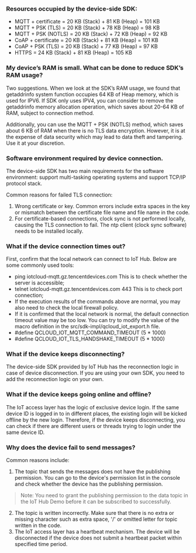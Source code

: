 [//]: # (chinagitpath:XXXXX)

### Resources occupied by the device-side SDK:
- MQTT + certificate = 20 KB (Stack) + 81 KB (Heap) = 101 KB
- MQTT + PSK (TLS) = 20 KB (Stack) + 78 KB (Heap) = 98 KB
- MQTT + PSK (NOTLS) = 20 KB (Stack) + 72 KB (Heap) = 92 KB
- CoAP + certificate = 20 KB (Stack) + 81 KB (Heap) = 101 KB
- CoAP + PSK (TLS) = 20 KB (Stack) + 77 KB (Heap) = 97 KB
- HTTPS = 24 KB (Stack) + 81 KB (Heap) = 105 KB

### My device’s RAM is small. What can be done to reduce SDK’s RAM usage?
Two suggestions. When we look at the SDK’s RAM usage, we found that getaddrinfo system function occupies 64 KB of Heap memory, which is used for IPV6. If SDK only uses IPV4, you can consider to remove the getaddrinfo memory allocation operation, which saves about 20-64 KB of RAM, subject to connection method.

Additionally, you can use the MQTT + PSK (NOTLS) method, which saves about 6 KB of RAM when there is no TLS data encryption. However, it is at the expense of data security which may lead to data theft and tampering. Use it at your discretion.

### Software environment required by device connection.
The device-side SDK has two main requirements for the software environment: support multi-tasking operating systems and support TCP/IP protocol stack.

Common reasons for failed TLS connection:
1. Wrong certificate or key. Common errors include extra spaces in the key or mismatch between the certificate file name and file name in the code.
2. For certificate-based connections, clock sync is not performed locally, causing the TLS connection to fail. The ntp client (clock sync software) needs to be installed locally.

### What if the device connection times out?
First, confirm that the local network can connect to IoT Hub. Below are some commonly used tools:
- ping iotcloud-mqtt.gz.tencentdevices.com   This is to check whether the server is accessible;
- telnet iotcloud-mqtt.gz.tencentdevices.com 443   This is to check port connection;
- If the execution results of the commands above are normal, you may also need to check the local firewall policy.
- If it is confirmed that the local network is normal, the default connection timeout value may be too low. You can try to modify the value of the macro definition in the src/sdk-impl/qcloud_iot_export.h file.
- #define QCLOUD_IOT_MQTT_COMMAND_TIMEOUT   (5 * 1000)
- #define QCLOUD_IOT_TLS_HANDSHAKE_TIMEOUT    (5 * 1000)

### What if the device keeps disconnecting?
The device-side SDK provided by IoT Hub has the reconnection logic in case of device disconnection. If you are using your own SDK, you need to add the reconnection logic on your own.

### What if the device keeps going online and offline?
The IoT access layer has the logic of exclusive device login. If the same device ID is logged in to in different places, the existing login will be kicked offline by the new login. Therefore, if the device keeps disconnecting, you can check if there are different users or threads trying to login under the same device ID.

### Why does the device fail to send messages?
Common reasons include:
1. The topic that sends the messages does not have the publishing permission. You can go to the device's permission list in the console and check whether the device has the publishing permission.

>Note: You need to grant the publishing permission to the data topic in the IoT Hub Demo before it can be subscribed to successfully.

2. The topic is written incorrectly. Make sure that there is no extra or missing character such as extra space, '/' or omitted letter for topic written in the code.
3. The IoT access layer has a heartbeat mechanism. The device will be disconnected if the device does not submit a heartbeat packet within specified time period.





